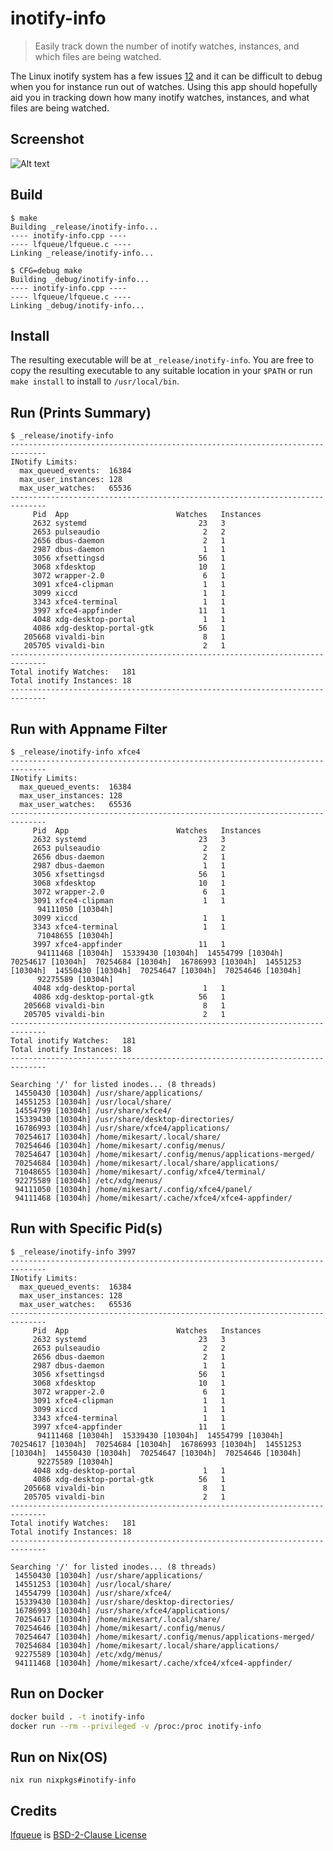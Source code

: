 # inotify-info
> Easily track down the number of inotify watches, instances, and which files are being watched.

The Linux inotify system has a few issues [1][problem1][2][problem2] and it can be difficult to debug when you for instance run out of watches. Using this app should hopefully aid you in tracking down how many inotify watches, instances, and what files are being watched.

## Screenshot
![Alt text](images/inotify-info.png?raw=true "inotify-info")

## Build
```
$ make
Building _release/inotify-info...
---- inotify-info.cpp ----
---- lfqueue/lfqueue.c ----
Linking _release/inotify-info...
```
```
$ CFG=debug make
Building _debug/inotify-info...
---- inotify-info.cpp ----
---- lfqueue/lfqueue.c ----
Linking _debug/inotify-info...
```

## Install

The resulting executable will be at `_release/inotify-info`. You are free to
copy the resulting executable to any suitable location in your `$PATH` or run
`make install` to install to `/usr/local/bin`.

## Run (Prints Summary)
```
$ _release/inotify-info 
------------------------------------------------------------------------------
INotify Limits:
  max_queued_events:  16384
  max_user_instances: 128
  max_user_watches:   65536
------------------------------------------------------------------------------
     Pid  App                        Watches   Instances
     2632 systemd                         23   3
     2653 pulseaudio                       2   2
     2656 dbus-daemon                      2   1
     2987 dbus-daemon                      1   1
     3056 xfsettingsd                     56   1
     3068 xfdesktop                       10   1
     3072 wrapper-2.0                      6   1
     3091 xfce4-clipman                    1   1
     3099 xiccd                            1   1
     3343 xfce4-terminal                   1   1
     3997 xfce4-appfinder                 11   1
     4048 xdg-desktop-portal               1   1
     4086 xdg-desktop-portal-gtk          56   1
   205668 vivaldi-bin                      8   1
   205705 vivaldi-bin                      2   1
------------------------------------------------------------------------------
Total inotify Watches:   181
Total inotify Instances: 18
------------------------------------------------------------------------------
```

## Run with Appname Filter
```
$ _release/inotify-info xfce4
------------------------------------------------------------------------------
INotify Limits:
  max_queued_events:  16384
  max_user_instances: 128
  max_user_watches:   65536
------------------------------------------------------------------------------
     Pid  App                        Watches   Instances
     2632 systemd                         23   3
     2653 pulseaudio                       2   2
     2656 dbus-daemon                      2   1
     2987 dbus-daemon                      1   1
     3056 xfsettingsd                     56   1
     3068 xfdesktop                       10   1
     3072 wrapper-2.0                      6   1
     3091 xfce4-clipman                    1   1
      94111050 [10304h]
     3099 xiccd                            1   1
     3343 xfce4-terminal                   1   1
      71048655 [10304h]
     3997 xfce4-appfinder                 11   1
      94111468 [10304h]  15339430 [10304h]  14554799 [10304h]  70254617 [10304h]  70254684 [10304h]  16786993 [10304h]  14551253 [10304h]  14550430 [10304h]  70254647 [10304h]  70254646 [10304h]
      92275589 [10304h]
     4048 xdg-desktop-portal               1   1
     4086 xdg-desktop-portal-gtk          56   1
   205668 vivaldi-bin                      8   1
   205705 vivaldi-bin                      2   1
------------------------------------------------------------------------------
Total inotify Watches:   181
Total inotify Instances: 18
------------------------------------------------------------------------------

Searching '/' for listed inodes... (8 threads)
 14550430 [10304h] /usr/share/applications/
 14551253 [10304h] /usr/local/share/
 14554799 [10304h] /usr/share/xfce4/
 15339430 [10304h] /usr/share/desktop-directories/
 16786993 [10304h] /usr/share/xfce4/applications/
 70254617 [10304h] /home/mikesart/.local/share/
 70254646 [10304h] /home/mikesart/.config/menus/
 70254647 [10304h] /home/mikesart/.config/menus/applications-merged/
 70254684 [10304h] /home/mikesart/.local/share/applications/
 71048655 [10304h] /home/mikesart/.config/xfce4/terminal/
 92275589 [10304h] /etc/xdg/menus/
 94111050 [10304h] /home/mikesart/.config/xfce4/panel/
 94111468 [10304h] /home/mikesart/.cache/xfce4/xfce4-appfinder/
```
## Run with Specific Pid(s)
```
$ _release/inotify-info 3997
------------------------------------------------------------------------------
INotify Limits:
  max_queued_events:  16384
  max_user_instances: 128
  max_user_watches:   65536
------------------------------------------------------------------------------
     Pid  App                        Watches   Instances
     2632 systemd                         23   3
     2653 pulseaudio                       2   2
     2656 dbus-daemon                      2   1
     2987 dbus-daemon                      1   1
     3056 xfsettingsd                     56   1
     3068 xfdesktop                       10   1
     3072 wrapper-2.0                      6   1
     3091 xfce4-clipman                    1   1
     3099 xiccd                            1   1
     3343 xfce4-terminal                   1   1
     3997 xfce4-appfinder                 11   1
      94111468 [10304h]  15339430 [10304h]  14554799 [10304h]  70254617 [10304h]  70254684 [10304h]  16786993 [10304h]  14551253 [10304h]  14550430 [10304h]  70254647 [10304h]  70254646 [10304h]
      92275589 [10304h]
     4048 xdg-desktop-portal               1   1
     4086 xdg-desktop-portal-gtk          56   1
   205668 vivaldi-bin                      8   1
   205705 vivaldi-bin                      2   1
------------------------------------------------------------------------------
Total inotify Watches:   181
Total inotify Instances: 18
------------------------------------------------------------------------------

Searching '/' for listed inodes... (8 threads)
 14550430 [10304h] /usr/share/applications/
 14551253 [10304h] /usr/local/share/
 14554799 [10304h] /usr/share/xfce4/
 15339430 [10304h] /usr/share/desktop-directories/
 16786993 [10304h] /usr/share/xfce4/applications/
 70254617 [10304h] /home/mikesart/.local/share/
 70254646 [10304h] /home/mikesart/.config/menus/
 70254647 [10304h] /home/mikesart/.config/menus/applications-merged/
 70254684 [10304h] /home/mikesart/.local/share/applications/
 92275589 [10304h] /etc/xdg/menus/
 94111468 [10304h] /home/mikesart/.cache/xfce4/xfce4-appfinder/
```

## Run on Docker

```sh
docker build . -t inotify-info
docker run --rm --privileged -v /proc:/proc inotify-info
```

## Run on Nix(OS)

```
nix run nixpkgs#inotify-info
```

## Credits

[lfqueue][lfqueue] is [BSD-2-Clause License][bsd]


[problem1]: https://code.visualstudio.com/docs/setup/linux#_visual-studio-code-is-unable-to-watch-for-file-changes-in-this-large-workspace-error-enospc  
[problem2]: https://unix.stackexchange.com/questions/15509/whos-consuming-my-inotify-resources  
[lfqueue]:  https://github.com/Taymindis/lfqueue
[bsd]:      https://github.com/Taymindis/lfqueue/blob/master/LICENSE
